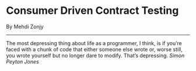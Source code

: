 # Consumer Driven Contract Testing
By Mehdi Zonjy

---
The most depressing thing about life as a programmer, I think, is if you’re faced with a chunk of code that either someone else wrote or, worse still, you wrote yourself but no longer dare to modify. That’s depressing.
*Simon Peyton Jones*